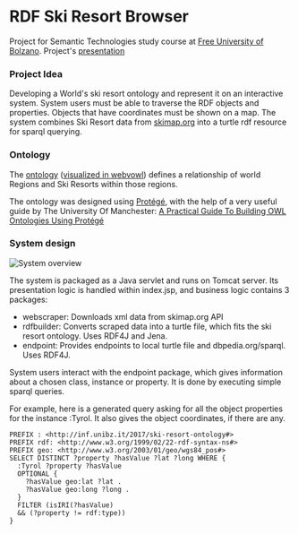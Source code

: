 # RDF Ski Resort Browser
Project for Semantic Technologies study course at [Free University of Bolzano](https://www.unibz.it). Project's [presentation](https://docs.google.com/presentation/d/1uSvkDx7_u_tnBN93Ye8ZBS5vlDruVXY7_aZWz9PVwVk/edit?usp=sharing)

### Project Idea
Developing a World's ski resort ontology and represent it on an interactive system. System users must be able to traverse the RDF objects and properties. Objects that have coordinates must be shown on a map. The system combines Ski Resort data from [skimap.org](https://www.skimap.org) into a turtle rdf resource for sparql querying.

### Ontology
The [ontology](https://github.com/cuuzis/rdfbrowser/blob/master/src/main/webapp/ontology.owl) ([visualized in webvowl](http://visualdataweb.de/webvowl/#iri=https://github.com/cuuzis/rdfbrowser/blob/master/src/main/webapp/ontology.owl?raw=true)) defines a relationship of world Regions and Ski Resorts within those regions.

The ontology was designed using [Protégé](http://protege.stanford.edu/), with the help of a very useful guide by The University Of Manchester: [A Practical Guide To Building OWL Ontologies
Using Protégé](http://mowl-power.cs.man.ac.uk/protegeowltutorial/resources/ProtegeOWLTutorialP4_v1_3.pdf)

### System design
![System overview](https://github.com/cuuzis/rdfbrowser/blob/master/rdf_proj.png?raw=true "System overview")

The system is packaged as a Java servlet and runs on Tomcat server. Its presentation logic is handled within index.jsp, and business logic contains 3 packages:
- webscraper: Downloads xml data from skimap.org API
- rdfbuilder: Converts scraped data into a turtle file, which fits the ski resort ontology. Uses RDF4J and Jena.
- endpoint: Provides endpoints to local turtle file and dbpedia.org/sparql. Uses RDF4J.

System users interact with the endpoint package, which gives information about a chosen class, instance or property. It is done by executing simple sparql queries.

For example, here is a generated query asking for all the object properties for the instance :Tyrol. It also gives the object coordinates, if there are any.
```
PREFIX : <http://inf.unibz.it/2017/ski-resort-ontology#>
PREFIX rdf: <http://www.w3.org/1999/02/22-rdf-syntax-ns#>
PREFIX geo: <http://www.w3.org/2003/01/geo/wgs84_pos#>
SELECT DISTINCT ?property ?hasValue ?lat ?long WHERE {
  :Tyrol ?property ?hasValue
  OPTIONAL {
    ?hasValue geo:lat ?lat .
    ?hasValue geo:long ?long .
  }
  FILTER (isIRI(?hasValue)
  && (?property != rdf:type))
}
```